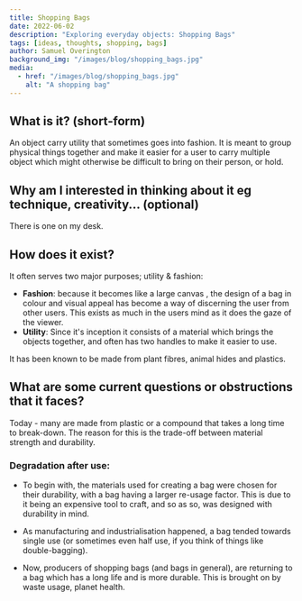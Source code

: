 ```yaml
---
title: Shopping Bags
date: 2022-06-02
description: "Exploring everyday objects: Shopping Bags"
tags: [ideas, thoughts, shopping, bags]
author: Samuel Overington
background_img: "/images/blog/shopping_bags.jpg"
media:
  - href: "/images/blog/shopping_bags.jpg"
    alt: "A shopping bag"
---
```


## What is it? (short-form)

An object carry utility that sometimes goes into fashion. It is meant to group
physical things together and make it easier for a user to carry multiple object
which might otherwise be difficult to bring on their person, or hold.

## Why am I interested in thinking about it eg technique, creativity... (optional)

There is one on my desk.

## How does it exist?

It often serves two major purposes; utility & fashion:

  - **Fashion**: because it becomes like a large canvas , the design of a bag
  in colour and visual appeal has become a way of discerning the user from
  other users. This exists as much in the users mind as it does the gaze of the
  viewer.
  - **Utility**: Since it's inception it consists of a material which brings
  the objects together, and often has two handles to make it easier to use.

It has been known to be made from plant fibres, animal hides and plastics.
 

## What are some current questions or obstructions that it faces?

Today - many are made from plastic or a compound that takes a long time to
break-down. The reason for this is the trade-off between material strength and
durability. 

### Degradation after use:

 - To begin with, the materials used for creating a bag were chosen for their
 durability, with a bag having a larger re-usage factor. This is due to it
 being an expensive tool to craft, and so as so, was designed with durability
 in mind.

 - As manufacturing and industrialisation happened, a bag tended towards single
 use (or sometimes even half use, if you think of things like double-bagging).
 
 - Now, producers of shopping bags (and bags in general), are returning to
 a bag which has a long life and is more durable. This is brought on by waste
 usage, planet health.
